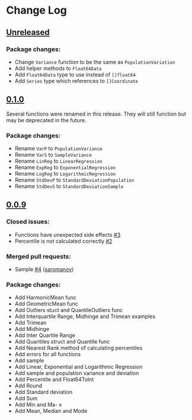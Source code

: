 # Change Log

## [Unreleased](https://github.com/montanaflynn/stats/tree/master)

### Package changes:

- Change `Variance` function to be the same as `PopulationVariation`
- Add helper methods to `Float64Data`
- Add `Float64Data` type to use instead of `[]float64`
- Add `Series` type which references to `[]Coordinate`

## [0.1.0](https://github.com/montanaflynn/stats/tree/0.1.0)

Several functions were renamed in this release. They will still function but may be deprecated in the future.

### Package changes:

- Rename `VarP` to `PopulationVariance`
- Rename `VarS` to `SampleVariance`
- Rename `LinReg` to `LinearRegression`
- Rename `ExpReg` to `ExponentialRegression`
- Rename `LogReg` to `LogarithmicRegression`
- Rename `StdDevP` to `StandardDeviationPopulation`
- Rename `StdDevS` to `StandardDeviationSample`

## [0.0.9](https://github.com/montanaflynn/stats/tree/0.0.9)

### Closed issues:

- Functions have unexpected side effects [\#3](https://github.com/montanaflynn/stats/issues/3)
- Percentile is not calculated correctly [\#2](https://github.com/montanaflynn/stats/issues/2)

### Merged pull requests:

- Sample [\#4](https://github.com/montanaflynn/stats/pull/4) ([saromanov](https://github.com/saromanov))

### Package changes:

- Add HarmonicMean func
- Add GeometricMean func
- Add Outliers stuct and QuantileOutliers func
- Add Interquartile Range, Midhinge and Trimean examples
- Add Trimean
- Add Midhinge
- Add Inter Quartile Range
- Add Quantiles struct and Quantile func
- Add Nearest Rank method of calculating percentiles
- Add errors for all functions
- Add sample
- Add Linear, Exponential and Logarithmic Regression 
- Add sample and population variance and deviation 
- Add Percentile and Float64ToInt 
- Add Round 
- Add Standard deviation 
- Add Sum 
- Add Min and Ma- x 
- Add Mean, Median and Mode 
